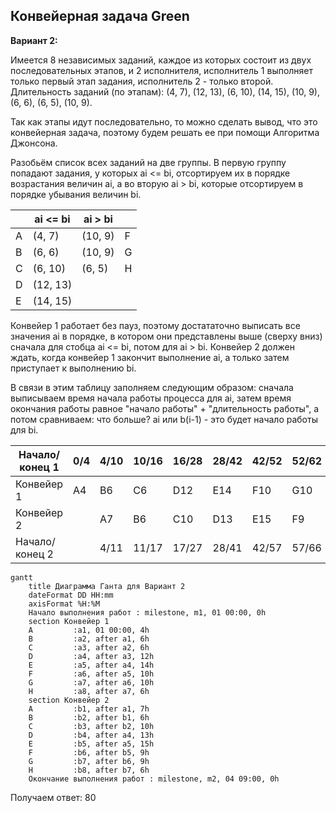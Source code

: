 ## Конвейерная задача Green

**Вариант 2:**

Имеется 8 независимых заданий, каждое из которых состоит из двух последовательных этапов, и 2 исполнителя, исполнитель 1 выполняет только первый этап задания, исполнитель 2 - только второй. Длительность заданий (по этапам): 
(4, 7), (12, 13), (6, 10), (14, 15), (10, 9), (6, 6), (6, 5), (10, 9).

Так как этапы идут последовательно, то можно сделать вывод, что это конвейерная задача, поэтому будем решать ее при помощи Алгоритма Джонсона.

Разобьём список всех заданий на две группы. В первую группу попадают задания, у которых аi <= bi, отсортируем их в порядке возрастания величин аi, а во вторую ai > bi, которые отсортируем в порядке убывания величин bi.


|     | аi <= bi | аi > bi |     |
|-----|----------|---------|-----|
| A   | (4, 7)   | (10, 9) | F   |
| B   | (6, 6)   | (10, 9) | G   |
| C   | (6, 10)  |  (6, 5) | H   |
| D   | (12, 13) |         |     |
| E   | (14, 15) |         |     |



Конвейер 1 работает без пауз, поэтому достататочно выписать все значения ai в порядке, в котором они представлены выше (сверху вниз) сначала для стобца аi <= bi, потом для аi > bi. 
Конвейер 2 должен ждать, когда конвейер 1 закончит выполнение ai, а только затем приступает к выполнению bi.

В связи в этим таблицу заполняем следующим образом: сначала выписываем время начала работы процесса для ai, затем время окончания работы равное "начало работы" + "длительность работы", 
а потом сравниваем: что больше? ai или b(i-1) - это будет начало работы для bi. 

| Начало/конец 1 | 0/4   | 4/10 | 10/16 | 16/28 | 28/42 | 42/52 | 52/62 | 62/68 |       |
|----------------|-------|------|-------|-------|-------|-------|-------|-------|-------|
| Конвейер 1     | A4    | B6   | C6    | D12   | E14   | F10   | G10   | H6    |       |
| Конвейер 2     |       | A7   | B6    | C10   | D13   | E15   | F9    | G9    | H5    |
| Начало/конец 2 |       | 4/11 | 11/17 | 17/27 | 28/41 | 42/57 | 57/66 | 66/75 | 75/80 |

```mermaid
gantt
    title Диаграмма Ганта для Вариант 2
    dateFormat DD HH:mm    
    axisFormat %H:%M
    Начало выполнения работ : milestone, m1, 01 00:00, 0h
    section Конвейер 1
    A         :a1, 01 00:00, 4h
    B         :a2, after a1, 6h
    C         :a3, after a2, 6h
    D         :a4, after a3, 12h
    E         :a5, after a4, 14h
    F         :a6, after a5, 10h
    G         :a7, after a6, 10h
    H         :a8, after a7, 6h
    section Конвейер 2
    A         :b1, after a1, 7h
    B         :b2, after b1, 6h
    C         :b3, after b2, 10h
    D         :b4, after a4, 13h
    E         :b5, after a5, 15h
    F         :b6, after b5, 9h
    G         :b7, after b6, 9h
    H         :b8, after b7, 6h
    Окончание выполнения работ : milestone, m2, 04 09:00, 0h
```

Получаем ответ: 80 
